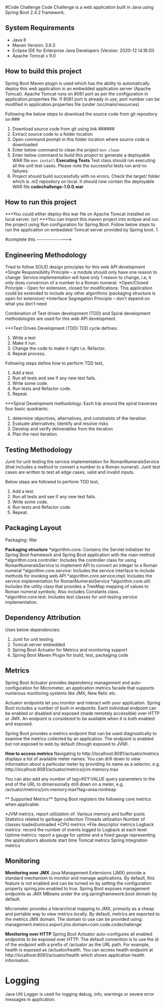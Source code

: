#Code Challenge
Code Challenge is a web application built in Java using Spring Boot 2.4.2 framework.


## System Requirements
* Java 8
* Maven Version: 3.6.3
* Eclipse IDE for Enterprise Java Developers (Version: 2020-12 (4.18.0))
* Apache Tomcat v 9.0


## How to build this project
Spring Boot Maven plugin is used which has the ability to automatically deploy this web application in an embedded application server (Apache Tomcat). Apache Tomcat runs on 8081 port as per the configuration in application.properties file. If 8081 port is already in use, port number can be modified in application.properties file (under /src/main/resources)

Following the below steps to download the source code from git repository on ###
1. Download source code from git using link ######
2. Extract source code to a folder location
3. Open command prompt in this folder location where source code is downloaded
4. Enter below command to clean the project
	`mvn clean`
5. Enter below command to build this project to generate a deployable WAR file
	`mvn install`
	**Executing Tests**
	Test class should run executing all the unit test cases. Please note the successful tests run and no failures.
6. Project should build successfully with no errors. 
	Check the target/ folder which is .m2 repository on local. It should now contain the deployable WAR file **codechallenge-1.0.0.war**
	
## How to run this project	
***You could either deploy this war file on Apache Tomcat installed on local server.
(or)
***You can import this maven project into eclipse and run the project using Run configuration for Spring Boot. Follow below steps to run the application on embedded Tomcat server provided by Spring boot.
1.  

#complete this --------------->

## Engineering Methodology

Tried to follow SOLID design principles for this web API development
*Single Responsibility Principle – a module should only have one reason to change: Service implementation will have only 1 reason to change, i.e, it only does conversion of a number to a Roman numeral.
*Open/Closed Principle - Open for extension, closed for modifications: This application could be extended to include any other algorithms (packaging structure is open for extension)
*Interface Segregation Principle – don’t depend on what you don’t need

Combination of Test driven development (TDD) and Spiral development methodologies are used for this web API development.

***Test Driven Development (TDD)
TDD cycle defines:
1. Write a test
2. Make it run.
3. Change the code to make it right i.e. Refactor.
4. Repeat process.

Following steps define how to perform TDD test,
1. Add a test.
2. Run all tests and see if any new test fails.
3. Write some code.
4. Run tests and Refactor code.
5. Repeat.

***Spiral Development methodology:
Each trip around the spiral traverses four basic quadrants: 
1. determine objectives, alternatives, and constraints of the iteration 
2. Evaluate alternatives; Identify and resolve risks 
3. Develop and verify deliverables from the iteration
4. Plan the next iteration.

## Testing Methodology

Junit for unit testing the service implementation for RomanNumeralsService (that includes a method to convert a number to a Roman numeral).
Junit test cases are written to test all edge cases, valid and invalid inputs.

Below steps are followed to perform TDD test,
1. Add a test.
2. Run all tests and see if any new test fails.
3. Write some code.
4. Run tests and Refactor code.
5. Repeat.


## Packaging Layout

Packaging: War

**Packaging structure**
*algorithm.core: Contains the Servlet initializer for Spring Boot framework and Spring Boot application with the main method
*algorithm.core.controller: Includes the controller class for using RomanNumeralsService to implement API to convert an integer to a Roman numeral
*algorithm.core.service: Includes the service interface to include methods for invoking web API
*algorithm.core.service.impl: Includes the service implementation for RomanNumeralsService
*algorithm.core.util: Includes the utility class that provides a TreeMap mapping of values to Roman numeral symbols; Also includes Constants class.
*algorithm.core.test: Includes test classes for unit testing service implementation.


## Dependency Attribution

Uses below dependencies:

1. Junit for unit testing
2. Tomcat server embedded 
3. Spring Boot Actuator for Metrics and monitoring support
4. Spring Boot Maven Plugin for build, test, packaging code
	
## Metrics 

Spring Boot Actuator provides dependency management and auto-configuration for Micrometer, an application metrics facade that supports numerous monitoring systems like JMX, New Relic etc.

Actuator endpoints let you monitor and interact with your application. Spring Boot includes a number of built-in endpoints. Each individual endpoint can be enabled or disabled and exposed (made remotely accessible) over HTTP or JMX. An endpoint is considered to be available when it is both enabled and exposed.

Spring Boot provides a metrics endpoint that can be used diagnostically to examine the metrics collected by an application. The endpoint is enabled but not exposed to web by default (though exposed to JVM).

**How to access metrics**
Navigating to http://localhost:8081/actuator/metrics displays a list of available meter names. You can drill down to view information about a particular meter by providing its name as a selector, e.g. http://localhost:8081/actuator/metrics/jvm.memory.max

You can also add any number of tag=KEY:VALUE query parameters to the end of the URL to dimensionally drill down on a meter, e.g. /actuator/metrics/jvm.memory.max?tag=area:nonheap

** Supported Metrics**
Spring Boot registers the following core metrics when applicable:

*JVM metrics, report utilization of:
	Various memory and buffer pools
	Statistics related to garbage collection
	Threads utilization
	Number of classes loaded/unloaded
*CPU metrics
*File descriptor metrics
Logback metrics: record the number of events logged to Logback at each level
Uptime metrics: report a gauge for uptime and a fixed gauge representing the application’s absolute start time
Tomcat metrics
Spring Integration metrics


## Monitoring

**Monitoring over JMX**
Java Management Extensions (JMX) provide a standard mechanism to monitor and manage applications. By default, this feature is not enabled and can be turned on by setting the configuration property spring.jmx.enabled to true. Spring Boot exposes management endpoints as JMX MBeans under the org.springframework.boot domain by default.

Micrometer provides a hierarchical mapping to JMX, primarily as a cheap and portable way to view metrics locally. By default, metrics are exported to the metrics JMX domain. The domain to use can be provided using:
management.metrics.export.jmx.domain=com.code.codechallenge

**Monitoring over HTTP**
Spring Boot Actuator auto-configures all enabled endpoints to be exposed over HTTP. The default convention is to use the id of the endpoint with a prefix of /actuator as the URL path. For example, health is exposed as /actuator/health.
You can access health endpoint at http://localhost:8081/actuator/health which shows application health information.

# Logging

Java Util Logger is used for logging debug, info, warnings or severe error messages in application.
